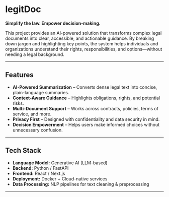 # legitDoc  

**Simplify the law. Empower decision-making.**  

This project provides an AI-powered solution that transforms complex legal documents into clear, accessible, and actionable guidance. By breaking down jargon and highlighting key points, the system helps individuals and organizations understand their rights, responsibilities, and options—without needing a legal background.  

---

##  Features  

-  **AI-Powered Summarization** – Converts dense legal text into concise, plain-language summaries.  
-  **Context-Aware Guidance** – Highlights obligations, rights, and potential risks.  
-  **Multi-Document Support** – Works across contracts, policies, terms of service, and more.  
-  **Privacy First** – Designed with confidentiality and data security in mind.  
-  **Decision Empowerment** – Helps users make informed choices without unnecessary confusion.  

---

##  Tech Stack  

- **Language Model:** Generative AI (LLM-based)  
- **Backend:** Python / FastAPI   
- **Frontend:** React / Next.js   
- **Deployment:** Docker + Cloud-native services  
- **Data Processing:** NLP pipelines for text cleaning & preprocessing  

---

